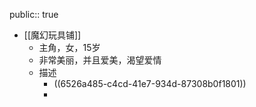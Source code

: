 public:: true

- [[魔幻玩具铺]]
	- 主角，女，15岁
	- 非常美丽，并且爱美，渴望爱情
	- 描述
		- ((6526a485-c4cd-41e7-934d-87308b0f1801))
		-